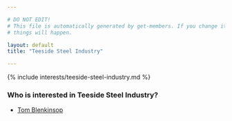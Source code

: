 ```yaml
---

# DO NOT EDIT!
# This file is automatically generated by get-members. If you change it, bad
# things will happen.

layout: default
title: "Teeside Steel Industry"

---
```


{% include interests/teeside-steel-industry.md %}

### Who is interested in Teeside Steel Industry?


* [Tom Blenkinsop](../members/tom-blenkinsop.html)
